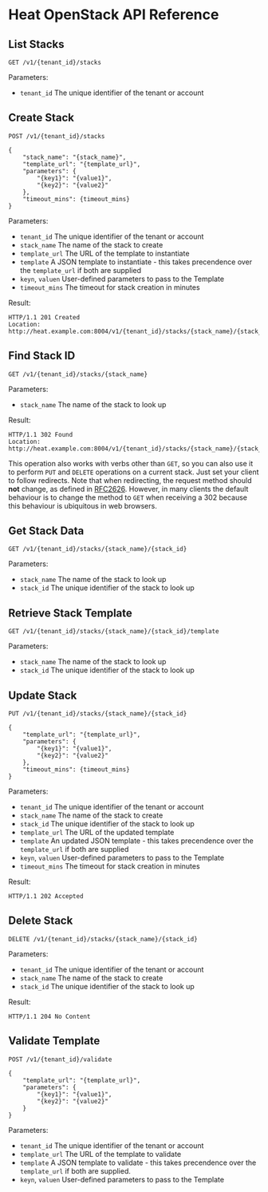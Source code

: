 Heat OpenStack API Reference
============================

List Stacks
-----------

```
GET /v1/{tenant_id}/stacks
```

Parameters:

* `tenant_id` The unique identifier of the tenant or account

Create Stack
------------

```
POST /v1/{tenant_id}/stacks

{
    "stack_name": "{stack_name}",
    "template_url": "{template_url}",
    "parameters": {
        "{key1}": "{value1}",
        "{key2}": "{value2}"
    },
    "timeout_mins": {timeout_mins}
}
```

Parameters:

* `tenant_id` The unique identifier of the tenant or account
* `stack_name` The name of the stack to create
* `template_url` The URL of the template to instantiate
* `template` A JSON template to instantiate - this takes precendence over the `template_url` if both are supplied
* `keyn`, `valuen` User-defined parameters to pass to the Template
* `timeout_mins` The timeout for stack creation in minutes

Result:

```
HTTP/1.1 201 Created
Location: http://heat.example.com:8004/v1/{tenant_id}/stacks/{stack_name}/{stack_id}
```

Find Stack ID
-------------

```
GET /v1/{tenant_id}/stacks/{stack_name}
```

Parameters:

* `stack_name` The name of the stack to look up

Result:

```
HTTP/1.1 302 Found
Location: http://heat.example.com:8004/v1/{tenant_id}/stacks/{stack_name}/{stack_id}
```

This operation also works with verbs other than `GET`, so you can also use it to perform `PUT` and `DELETE` operations on a current stack. Just set your client to follow redirects. Note that when redirecting, the request method should **not** change, as defined in [RFC2626](http://www.w3.org/Protocols/rfc2616/rfc2616-sec10.html#sec10.3.3). However, in many clients the default behaviour is to change the method to `GET` when receiving a 302 because this behaviour is ubiquitous in web browsers.

Get Stack Data
--------------

```
GET /v1/{tenant_id}/stacks/{stack_name}/{stack_id}
```

Parameters:

* `stack_name` The name of the stack to look up
* `stack_id` The unique identifier of the stack to look up

Retrieve Stack Template
-----------------------

```
GET /v1/{tenant_id}/stacks/{stack_name}/{stack_id}/template
```

Parameters:

* `stack_name` The name of the stack to look up
* `stack_id` The unique identifier of the stack to look up

Update Stack
------------

```
PUT /v1/{tenant_id}/stacks/{stack_name}/{stack_id}

{
    "template_url": "{template_url}",
    "parameters": {
        "{key1}": "{value1}",
        "{key2}": "{value2}"
    },
    "timeout_mins": {timeout_mins}
}
```

Parameters:

* `tenant_id` The unique identifier of the tenant or account
* `stack_name` The name of the stack to create
* `stack_id` The unique identifier of the stack to look up
* `template_url` The URL of the updated template
* `template` An updated JSON template - this takes precendence over the `template_url` if both are supplied
* `keyn`, `valuen` User-defined parameters to pass to the Template
* `timeout_mins` The timeout for stack creation in minutes

Result:

```
HTTP/1.1 202 Accepted
```

Delete Stack
------------

```
DELETE /v1/{tenant_id}/stacks/{stack_name}/{stack_id}
```

Parameters:

* `tenant_id` The unique identifier of the tenant or account
* `stack_name` The name of the stack to create
* `stack_id` The unique identifier of the stack to look up

Result:

```
HTTP/1.1 204 No Content
```

Validate Template
-----------------

```
POST /v1/{tenant_id}/validate

{
    "template_url": "{template_url}",
    "parameters": {
        "{key1}": "{value1}",
        "{key2}": "{value2}"
    }
}
```

Parameters:

* `tenant_id` The unique identifier of the tenant or account
* `template_url` The URL of the template to validate
* `template` A JSON template to validate - this takes precendence over the `template_url` if both are supplied.
* `keyn`, `valuen` User-defined parameters to pass to the Template

